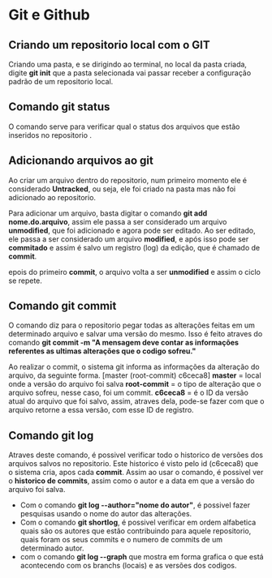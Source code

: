 # Git e Github

## Criando um repositorio local com o GIT
Criando uma pasta, e se dirigindo ao terminal, no local da pasta criada, digite **git init** que a pasta selecionada vai passar receber a configuração padrão de um repositorio local.

## Comando git status

O comando serve para verificar qual o status dos arquivos que estão inseridos no repositorio .

## Adicionando arquivos ao git

Ao criar um arquivo dentro do repositorio, num primeiro momento ele é considerado **Untracked**, ou seja, ele foi criado na pasta mas não foi adicionado ao repositorio.

Para adicionar um arquivo, basta digitar o comando **git add nome.do.arquivo**, assim ele passa a ser considerado um arquivo **unmodified**, que foi adicionado e agora pode ser editado. 
Ao ser editado, ele passa a ser considerado um arquivo **modified**, e após isso pode ser **commitado** e assim é salvo um registro (log) da edição, que é chamado de **commit**.

epois do primeiro **commit**, o arquivo volta a ser **unmodified** e assim o ciclo se repete.

## Comando git commit

O comando diz para o repositorio pegar todas as alterações feitas em um determinado arquivo e salvar uma versão do mesmo. 
Isso é feito atraves do comando **git commit -m "A mensagem deve contar as informações referentes as ultimas alterações que o codigo sofreu."**

Ao realizar o commit, o sistema git informa as informações da alteração do arquivo, da seguinte forma.
[master (root-commit) c6ceca8] 
**master** = local onde a versão do arquivo foi salva
**root-commit** = o tipo de alteração que o arquivo sofreu, nesse caso, foi um commit.
**c6ceca8** = é o ID da versão atual do arquivo que foi salvo, assim, atraves dela, pode-se fazer com que o arquivo retorne a essa versão, com esse ID de registro.

## Comando git log

Atraves deste comando, é possivel verificar todo o historico de versões dos arquivos salvos no repositorio. Este historico é visto pelo id (c6ceca8) que o sistema cria, apos cada **commit**. 
Assim ao usar o comando, é possivel ver o **historico de commits**, assim como o autor e a data em que a versão do arquivo foi salva.

* Com o comando **git log --author="nome do autor"**, é possivel fazer pesquisas usando o nome do autor das alterações. 
* Com o comando **git shortlog**, é possivel verificar em ordem alfabetica quais são os autores que estão contribuindo para aquele repositorio, quais foram os seus commits e o numero de commits de um determinado autor.
* com o comando **git log --graph** que mostra em forma grafica o que está acontecendo com os branchs (locais) e as versões dos codigos.

